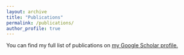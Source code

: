 ```yaml
---
layout: archive
title: "Publications"
permalink: /publications/
author_profile: true
---
```


You can find my full list of publications on <u><a href="https://scholar.google.com/citations?hl=en&user=KIf7ysAAAAAJ">my Google Scholar profile</a>.</u>

